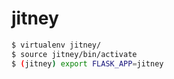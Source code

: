 # jitney

```bash
$ virtualenv jitney/
$ source jitney/bin/activate
$ (jitney) export FLASK_APP=jitney
```

